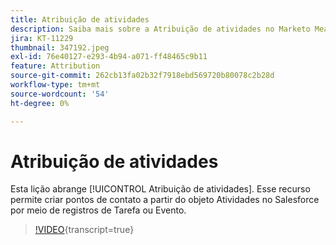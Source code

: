 ```yaml
---
title: Atribuição de atividades
description: Saiba mais sobre a Atribuição de atividades no Marketo Measure. Esse recurso permite criar pontos de contato a partir do objeto Atividades no Salesforce por meio de registros de Tarefa ou Evento.
jira: KT-11229
thumbnail: 347192.jpeg
exl-id: 76e40127-e293-4b94-a071-ff48465c9b11
feature: Attribution
source-git-commit: 262cb13fa02b32f7918ebd569720b80078c2b28d
workflow-type: tm+mt
source-wordcount: '54'
ht-degree: 0%

---
```


# Atribuição de atividades

Esta lição abrange [!UICONTROL Atribuição de atividades]. Esse recurso permite criar pontos de contato a partir do objeto Atividades no Salesforce por meio de registros de Tarefa ou Evento.

>[!VIDEO](https://video.tv.adobe.com/v/347192/?learn=on){transcript=true}
